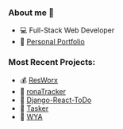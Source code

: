 ### About me 👋
- 💻 Full-Stack Web Developer
- 💫 [Personal Portfolio](https://sabbamonte.github.io)

### Most Recent Projects:

- 💰  [ResWorx](https://resworx.herokuapp.com)
- 🦠  [ronaTracker](https://your-ronatracker.herokuapp.com)
- 🔖  [Django-React-ToDo](https://react-django-tasks.herokuapp.com/)
- 📌  [Tasker](https://your-tasker.herokuapp.com)
- 🤳  [WYA](https://your-wya.herokuapp.com)

<!--
**sabbamonte/sabbamonte** is a ✨ _special_ ✨ repository because its `README.md` (this file) appears on your GitHub profile.

Here are some ideas to get you started:

- 💫 I’m currently working on ...
- 🌱 I’m currently learning ...
- 👯 I’m looking to collaborate on ...
- 🤔 I’m looking for help with ...
- 💬 Ask me about ...
- 📫 How to reach me: ...
- 😄 Pronouns: ...
- ⚡ Fun fact: ...
-->
